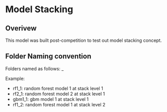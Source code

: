 Model Stacking
==============

## Overivew
This model was built post-competition to test out model stacking concept.

## Folder Naming convention
Folders named as follows: <model><model id>_<stack level>

Example:  
* rf1_1:  random forest model 1 at stack level 1
* rf2_1:  random forest model 2 at stack level 1
* gbm1_1:  gbm model 1 at stack level 1
* rf1_2:  random forest model 1 at stack level 2